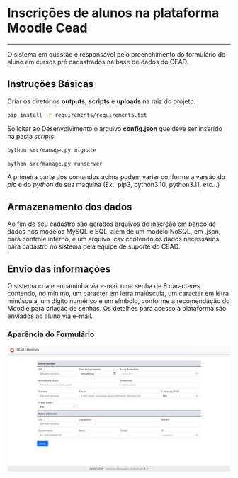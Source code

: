 # Inscrições de alunos na plataforma Moodle Cead
---
O sistema em questão é responsável pelo preenchimento do formulário do aluno em cursos pré cadastrados na base de dados do CEAD.

## Instruções Básicas
Criar os diretórios **outputs**, **scripts** e **uploads** na raiz do projeto.

```bash
pip install -r requirements/requirements.txt
```

Solicitar ao Desenvolvimento o arquivo **config.json** que deve ser inserido na pasta *scripts*.

```bash
python src/manage.py migrate
```

```bash
python src/manage.py runserver
```

A primeira parte dos comandos acima podem variar conforme a versão do *pip* e do *python* de sua máquina (Ex.: pip3, python3.10, python3.11, etc...)

## Armazenamento dos dados
Ao fim do seu cadastro são gerados arquivos de inserção em banco de dados nos modelos MySQL e SQL, além de um modelo NoSQL, em .json, para controle interno, e um arquivo .csv contendo os dados necessários para cadastro no sistema pela equipe de suporte do CEAD.

## Envio das informações
O sistema cria e encaminha via e-mail uma senha de 8 caracteres contendo, no mínimo, um caracter em letra maiúscula, um caracter em letra minúscula, um dígito numérico e um símbolo, conforme a recomendação do Moodle para criação de senhas.
Os detalhes para acesso à plataforma são enviados ao aluno via e-mail.

### Aparência do Formulário
![Aparência do formulário](screenshots/screenshot.png)